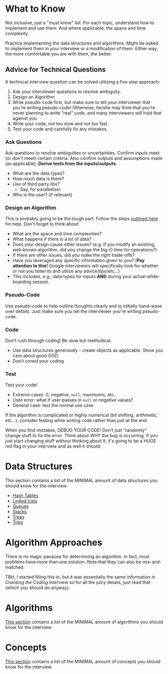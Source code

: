 # What to Know
Not inclusive, just a "must know" list.  For each topic, understand how to implement and use them.  And where applicable, the space and time complexity.

Practice implementing the data structures and algorithms.  Might be asked to implement them in your interview or a modification of them.  Either way, the more comfortable you are with them, the better.

## Advice for Technical Questions
A technical interview question can be solved utilizing a five step approach:

1. Ask your interviewer questions to resolve ambiguity.
2. Design an Algorithm
3. Write pseudo-code first, but make sure to tell your interviewer that you’re writing pseudo-code! Otherwise, he/she may think that you’re never planning to write “real” code, and many interviewers will hold that against you.
4. Write your code, not too slow and not too fast.
5. Test your code and carefully fix any mistakes.

### Ask Questions
Ask questions to resolve ambiguities or uncertainties.  Confirm inputs meet (or don't meet) certain criteria.  Also confirm outputs and assumptions made (as applicable).  **Derive tests from the inputs/outputs.**

* What are the data types?
* How much data is there?
* Use of third party libs?
	* Say, for parallellism
* Who is the user?  (if relevant)

### Design an Algorithm
This is probably going to be the tough part.  Follow the steps [outlined here](#algorithm-approaches) for help.  Don't forget to think about:

* What are the space and time complexities?
* What happens if there is a lot of data?
* Does your design cause other issues? (e.g. if you modify an existing, well-known algorithm, did you change the big-O time for operations?)
* If there are other issues, did you make the right trade-offs?
* Have you leveraged any specific information given to you?  (**Pay attention to this!**  Google interviewers will specifically look for whether or not you listen to and utilize any advice/tips/etc...)
 * This includes, e.g., data types for inputs **AND** during your actual white-boarding session.

### Pseudo-Code
Use pseudo-code to help outline thoughts clearly and to initially hand-wave over details.  Just make sure you tell the interviewer you're writing pseudo-code.

### Code
Don't rush through coding!  Be slow but methodical.
* Use data structures generously - create objects as applicable.  Show you care about good OOD.
* Don't crowd your coding

### Test
Test your code!
* Extreme cases:  0, negative, `null`, maximums, etc...
* User error:  what if user passes in `null` or negative values?
* General case:  test the normal use case

If the algorithm is complicated or highly numerical (bit shifting, arithmetic, etc...), consider testing while writing code rather than just at the end.

When you find mistakes, DEBUG YOUR CODE!  Don't just "randomly" change stuff to fix the error.  Think about WHY the bug is occurring.  If you just start changing stuff without thinking about it, it's going to be a HUGE red flag in your interview and as well it should.

# Data Structures
This section contains a list of the MINIMAL amount of data structures you should know for the interview:

* [Hash Tables](data-structures/hash-table.md)
* [Linked Lists](data-structures/linked-list.md)
* [Queues](data-structures/queue.md)
* [Stacks](data-structures/stack.md)
* [Trees](data-structures/tree.md)
* [Tries](data-structures/trie.md)


# Algorithm Approaches
There is no magic panacea for determining an algorithm.  In fact, most problems have more than one solution.  Note that they can also be mix-and-matched.

TBH, I started filling this in, but it was essentially the same information in _Cracking the Coding Interview_ so for all the juicy details, just read that (which you should do anyway).

# Algorithms
[This section](algorithms.md) contains a list of the MINIMAL amount of algorithms you should know for the interview.

# Concepts
[This section](concepts.md) contains a list of the MINIMAL amount of concepts you should know for the interview.
